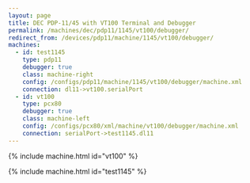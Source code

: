 ```yaml
---
layout: page
title: DEC PDP-11/45 with VT100 Terminal and Debugger
permalink: /machines/dec/pdp11/1145/vt100/debugger/
redirect_from: /devices/pdp11/machine/1145/vt100/debugger/
machines:
  - id: test1145
    type: pdp11
    debugger: true
    class: machine-right
    config: /configs/pdp11/machine/1145/vt100/debugger/machine.xml
    connection: dl11->vt100.serialPort
  - id: vt100
    type: pcx80
    debugger: true
    class: machine-left
    config: /configs/pcx80/xml/machine/vt100/debugger/machine.xml
    connection: serialPort->test1145.dl11
---
```


{% include machine.html id="vt100" %}

{% include machine.html id="test1145" %}
